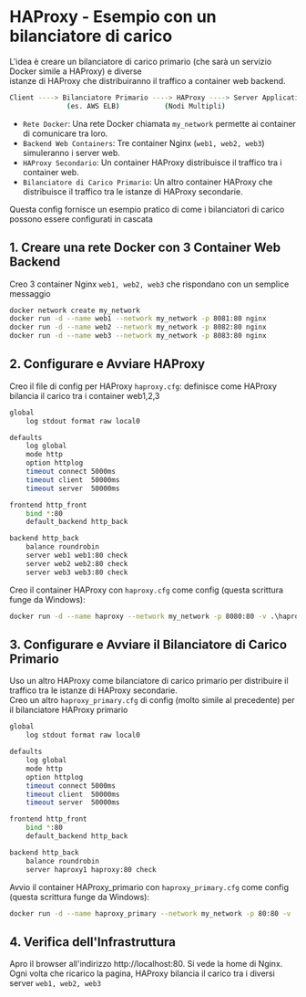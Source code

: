 # HAProxy - Esempio con un bilanciatore di carico
L'idea è creare un bilanciatore di carico primario (che sarà un servizio Docker simile a HAProxy) e diverse  
istanze di HAProxy che distribuiranno il traffico a container web backend.
```bash
Client ----> Bilanciatore Primario ----> HAProxy ----> Server Applicativi
              (es. AWS ELB)           (Nodi Multipli)
```
              
- `Rete Docker`: Una rete Docker chiamata `my_network` permette ai container di comunicare tra loro.  
- `Backend Web Containers`: Tre container Nginx (`web1, web2, web3`) simuleranno i server web.   
- `HAProxy Secondario`: Un container HAProxy distribuisce il traffico tra i container web.   
- `Bilanciatore di Carico Primario`: Un altro container HAProxy che distribuisce il traffico tra le istanze di HAProxy secondarie.   

Questa config fornisce un esempio pratico di come i bilanciatori di carico possono essere configurati in cascata   


## 1. Creare una rete Docker con 3 Container Web Backend
Creo 3 container Nginx `web1, web2, web3` che rispondano con un semplice messaggio
```bash
docker network create my_network
docker run -d --name web1 --network my_network -p 8081:80 nginx
docker run -d --name web2 --network my_network -p 8082:80 nginx
docker run -d --name web3 --network my_network -p 8083:80 nginx
```


## 2. Configurare e Avviare HAProxy
Creo il file di config per HAProxy `haproxy.cfg`: definisce come HAProxy bilancia il carico tra i container web1,2,3
```bash
global
    log stdout format raw local0

defaults
    log global
    mode http
    option httplog
    timeout connect 5000ms
    timeout client  50000ms
    timeout server  50000ms

frontend http_front
    bind *:80
    default_backend http_back

backend http_back
    balance roundrobin
    server web1 web1:80 check
    server web2 web2:80 check
    server web3 web3:80 check
```
Creo il container HAProxy con `haproxy.cfg` come config (questa scrittura funge da Windows):
```bash
docker run -d --name haproxy --network my_network -p 8080:80 -v .\haproxy.cfg:/usr/local/etc/haproxy/haproxy.cfg:ro haproxy:latest
```


## 3. Configurare e Avviare il Bilanciatore di Carico Primario
Uso un altro HAProxy come bilanciatore di carico primario per distribuire il traffico tra le istanze di HAProxy secondarie.  
Creo un altro `haproxy_primary.cfg` di config (molto simile al precedente) per il bilanciatore HAProxy primario
```bash
global
    log stdout format raw local0

defaults
    log global
    mode http
    option httplog
    timeout connect 5000ms
    timeout client  50000ms
    timeout server  50000ms

frontend http_front
    bind *:80
    default_backend http_back

backend http_back
    balance roundrobin
    server haproxy1 haproxy:80 check
```
Avvio il container HAProxy_primario con `haproxy_primary.cfg` come config (questa scrittura funge da Windows):
```bash
docker run -d --name haproxy_primary --network my_network -p 80:80 -v .\haproxy_primary.cfg:/usr/local/etc/haproxy/haproxy.cfg:ro haproxy:latest
```


## 4. Verifica dell'Infrastruttura
Apro il browser all'indirizzo http://localhost:80. Si vede la home di Nginx.  
Ogni volta che ricarico la pagina, HAProxy bilancia il carico tra i diversi server `web1, web2, web3`

